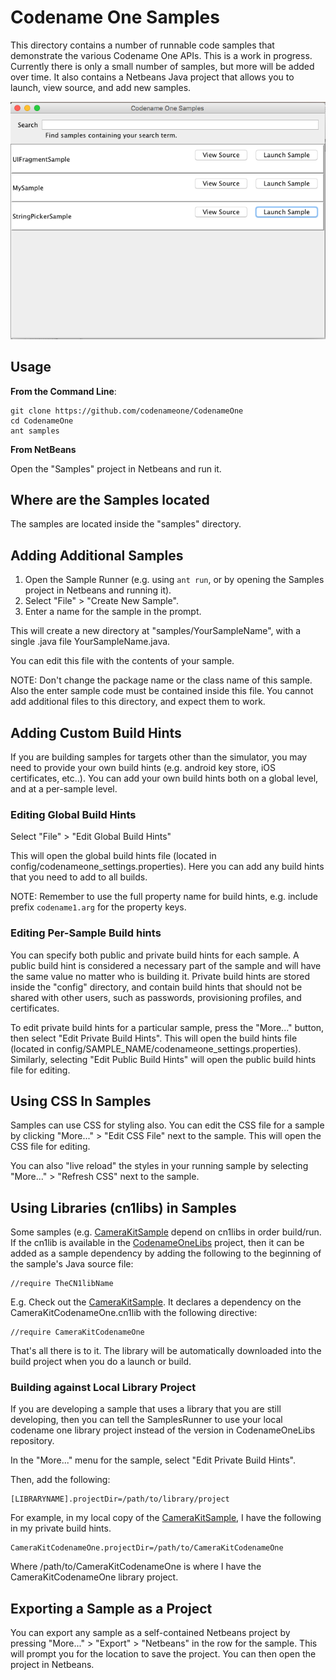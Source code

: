 # Codename One Samples

This directory contains a number of runnable code samples that demonstrate the various Codename One APIs.  This is a work in progress.  Currently there is only a small number of samples, but more will be added over time.  It also contains a Netbeans Java project that allows you to launch, view source, and add new samples.

![SampleRunner](images/screenshot.png)

## Usage

**From the Command Line**:

~~~~
git clone https://github.com/codenameone/CodenameOne
cd CodenameOne
ant samples
~~~~

**From NetBeans**

Open the "Samples" project in Netbeans and run it.

## Where are the Samples located

The samples are located inside the "samples" directory.

## Adding Additional Samples

1. Open the Sample Runner (e.g. using `ant run`, or by opening the Samples project in Netbeans and running it).
2. Select "File" > "Create New Sample".
3. Enter a name for the sample in the prompt.

This will create a new directory at "samples/YourSampleName", with a single .java file YourSampleName.java.

You can edit this file with the contents of your sample.

NOTE:  Don't change the package name or the class name of this sample.  Also the enter sample code must be contained inside this file.  You cannot add additional files to this directory, and expect them to work.

## Adding Custom Build Hints

If you are building samples for targets other than the simulator, you may need to provide your own build hints (e.g. android key store, iOS certificates, etc..).  You can add your own build hints both on a global level, and at a per-sample level.

### Editing Global Build Hints

Select "File" > "Edit Global Build Hints"

This will open the global build hints file (located in config/codenameone_settings.properties).  Here you can add any build hints that you need to add to all builds.  

NOTE: Remember to use the full property name for build hints, e.g. include prefix `codename1.arg` for the property keys.

### Editing Per-Sample Build hints

You can specify both public and private build hints for each sample.  A public build hint is considered a necessary part of the sample and will have the same value no matter who is building it.  Private build hints are stored inside the "config" directory, and contain build hints that should not be shared with other users, such as passwords, provisioning profiles, and certificates.

To edit private build hints for a particular sample, press the "More..." button, then select "Edit Private Build Hints".  This will open the build hints file (located in config/SAMPLE_NAME/codenameone_settings.properties).  Similarly, selecting "Edit Public Build Hints" will open the public build hints file for editing.

## Using CSS In Samples

Samples can use CSS for styling also.  You can edit the CSS file for a sample by clicking "More..." > "Edit CSS File" next to the sample.  This will open the CSS file for editing.

You can also "live reload" the styles in your running sample by selecting "More..." > "Refresh CSS" next to the sample.

## Using Libraries (cn1libs) in Samples

Some samples (e.g. [CameraKitSample](https://github.com/codenameone/CodenameOne/blob/master/Samples/samples/CameraKitSample/CameraKitSample.java) depend on cn1libs in order build/run. If the cn1lib is available in the [CodenameOneLibs](https://github.com/codenameone/CodenameOneLibs) project, then it can be added as a sample dependency by adding the following to the beginning of the sample's Java source file:

~~~~
//require TheCN1libName
~~~~

E.g. Check out the [CameraKitSample](https://github.com/codenameone/CodenameOne/blob/master/Samples/samples/CameraKitSample/CameraKitSample.java).  It declares a dependency on the CameraKitCodenameOne.cn1lib with the following directive:

~~~~
//require CameraKitCodenameOne
~~~~

That's all there is to it.  The library will be automatically downloaded into the build project when you do a launch or build.

### Building against Local Library Project

If you are developing a sample that uses a library that you are still developing, then you can tell the SamplesRunner to use your local codename one library project instead of the version in CodenameOneLibs repository.  


In the "More..." menu for the sample, select "Edit Private Build Hints".

Then, add the following: 

~~~~
[LIBRARYNAME].projectDir=/path/to/library/project
~~~~

For example, in my local copy of the [CameraKitSample](https://github.com/codenameone/CodenameOne/blob/master/Samples/samples/CameraKitSample/CameraKitSample.java), I have the following in my private build hints.

~~~~
CameraKitCodenameOne.projectDir=/path/to/CameraKitCodenameOne
~~~~

Where /path/to/CameraKitCodenameOne is where I have the CameraKitCodenameOne library project.

## Exporting a Sample as a Project

You can export any sample as a self-contained Netbeans project by pressing "More..." > "Export" > "Netbeans" in the row for the sample.  This will prompt you for the location to save the project.  You can then open the project in Netbeans.





